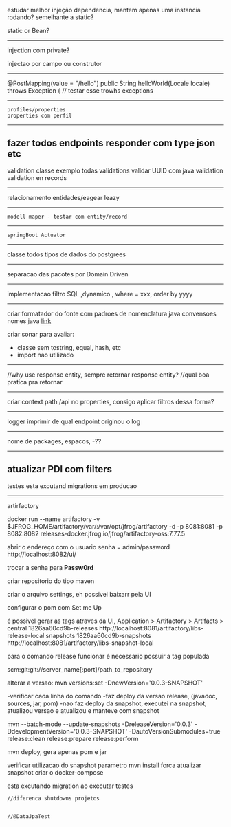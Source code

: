  estudar melhor injeção dependencia,
 mantem apenas uma instancia rodando?
 semelhante a static?
 
 static or Bean?
 
 ------
 
injection com private?

injectao por campo ou construtor
 
 ---
 
 @PostMapping(value = "/hello")
public String helloWorld(Locale locale) throws Exception { // testar esse trowhs exceptions

-----
	profiles/properties
	properties com perfil

	
---	
fazer todos endpoints responder com type json etc
----
validation
classe exemplo todas validations
validar UUID com java validation
validation en records

----
relacionamento entidades/eagear leazy
	
-------
	modell maper - testar com entity/record
---
	
	springBoot Actuator
------	

classe todos tipos de dados do postgrees

------

separacao das pacotes por Domain Driven

---
implementacao filtro SQL ,dynamico , where = xxx, order by yyyy


-----
criar formatador do fonte com padroes de nomenclatura java
convensoes nomes java [link](https://www.oracle.com/java/technologies/javase/codeconventions-namingconventions.html)

criar sonar para avaliar:
- classe sem tostring, equal, hash, etc
- import nao utilizado
---------

//why use response entity, sempre retornar response entity?
	//qual boa pratica pra retornar 
	
--------------
criar context path /api no properties, consigo aplicar filtros dessa forma?

---------------
logger imprimir de qual endpoint originou o log

----
nome de packages, espacos, -??


----
atualizar PDI com filters
-----

testes esta excutand migrations em producao

--------------------
artirfactory

docker run --name artifactory -v $JFROG_HOME/artifactory/var/:/var/opt/jfrog/artifactory -d -p 8081:8081 -p 8082:8082 releases-docker.jfrog.io/jfrog/artifactory-oss:7.77.5

abrir o endereço com o usuario senha = admin/password
http://localhost:8082/ui/

trocar a senha para **Passw0rd**

criar repositorio do tipo maven

criar o arquivo settings, eh possivel baixarr pela UI

configurar o pom com <distributionManagement> Set me Up

é possivel gerar as tags atraves da UI, Application > Artifactory > Artifacts > 
<distributionManagement>
		<repository>
			<id>central</id>
			<name>1826aa60cd9b-releases</name>
			<url>http://localhost:8081/artifactory/libs-release-local</url>
		</repository>
		<snapshotRepository>
			<id>snapshots</id>
			<name>1826aa60cd9b-snapshots</name>
			<url>http://localhost:8081/artifactory/libs-snapshot-local</url>
		</snapshotRepository>
	</distributionManagement>


para o comando release funcionar é necessario possuir a tag populada

<scm>
		<connection>scm:git:git://server_name[:port]/path_to_repository</connection>
</scm>

alterar a versao:
mvn versions:set -DnewVersion='0.0.3-SNAPSHOT'

-verificar cada linha do comando
-faz deploy da versao release, (javadoc, sources, jar, pom)
-nao faz deploy da snapshot, executei na snapshot, atualizou versao e atualizou e manteve com snapshot

mvn --batch-mode --update-snapshots -DreleaseVersion='0.0.3' -DdevelopmentVersion='0.0.3-SNAPSHOT' -DautoVersionSubmodules=true release:clean release:prepare release:perform

mvn deploy, gera apenas pom e jar

verificar utilizacao do snapshot
parametro mvn install forca atualizar snapshot
criar o docker-compose
	

esta excutando migration ao executar testes	
	
	
	//diferenca shutdowns projetos
	
	
	//@DataJpaTest